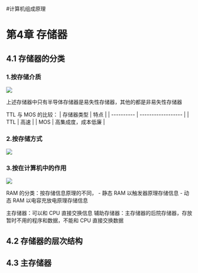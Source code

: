 #计算机组成原理 

# 第4章 存储器

## 4.1 存储器的分类

### 1.按存储介质
![](https://raw.githubusercontent.com/Anlieh/PicBucket/master/20220921144930.png)


上述存储器中只有半导体存储器是易失性存储器，其他的都是非易失性存储器

TTL 与 MOS 的比较：
| 存储器类型  |          特点       |
| ---------- | ------------------ |
|      TTL   | 高速               |
|      MOS   | 高集成度，成本低廉 |
### 2.按存储方式
![](https://raw.githubusercontent.com/Anlieh/PicBucket/master/20220921145732.png)

### 3.按在计算机中的作用
![](https://raw.githubusercontent.com/Anlieh/PicBucket/master/20220921145915.png)

RAM 的分类：按存储信息原理的不同，
	- 静态 RAM 以触发器原理存储信息
	- 动态 RAM 以电容充放电原理存储信息

主存储器：可以和 CPU 直接交换信息
辅助存储器：主存储器的后院存储器，存放暂时不用的程序和数据，不能和 CPU 直接交换数据

## 4.2 存储器的层次结构

## 4.3 主存储器


